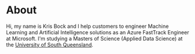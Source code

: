 # About

Hi, my name is Kris Bock and I help customers to engineer Machine Learning and Artificial Intelligence solutions as an Azure FastTrack Engineer at Microsoft.  I'm studying a Masters of Science (Applied Data Science) at the [University of South Queensland](https://www.usq.edu.au/study/degrees/master-of-science/applied-data-science).

